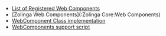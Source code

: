 - [List of Registered Web Components](:ref:wc)
- [Zolinga  Web Components](:Zolinga Core:Web Components)
- [WebComponent Class implementation](/dist/system/js/web-component.js)
- [WebComponents support script](/dist/system/js/web-components.js)